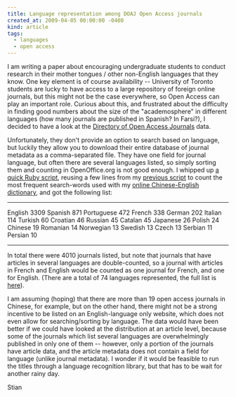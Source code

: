 ```yaml
---
title: Language representation among DOAJ Open Access journals
created_at: 2009-04-05 00:00:00 -0400
kind: article
tags:
  - languages
  - open access
---
```


I am writing a paper about encouraging undergraduate students to conduct
research in their mother tongues / other non-English languages that they
know. One key element is of course availability -- University of Toronto
students are lucky to have access to a large repository of foreign
online journals, but this might not be the case everywhere, so Open
Access can play an important role. Curious about this, and frustrated
about the difficulty in finding good numbers about the size of the
"academosphere" in different languages (how many journals are published
in Spanish? In Farsi?), I decided to have a look at the [Directory of
Open Access Journals](http://www.doaj.org) data.

Unfortunately, they don't provide an option to search based on language,
but luckily they allow you to download their entire database of journal
metadata as a comma-separated file. They have one field for journal
language, but often there are several languages listed, so simply
sorting them and counting in OpenOffice.org is not good enough. I
whipped up [a quick Ruby script](http://ruby.nopaste.dk/p865), reusing a
few lines from my [previous
script](http://reganmian.net/blog/2009/02/23/the-english-chinese-dictionary-revisited/)
to count the most frequent search-words used with my [online
Chinese-English
dictionary](http://reganmian.net/blog/2009/02/16/release-early-release-often-english-chinese-dictionary-based-on-wikipedia/),
and got the following list:

--- ---
English      3309
Spanish      871
Portuguese   472
French       338
German       202
Italian      114
Turkish      60
Croatian     46
Russian      45
Catalan      45
Japanese     26
Polish       24
Chinese      19
Romanian     14
Norwegian    13
Swedish      13
Czech        13
Serbian      11
Persian      10
--- ---

In total there were 4010 journals listed, but note that journals that
have articles in several languages are double-counted, so a journal with
articles in French and English would be counted as one journal for
French, and one for English. (There are a total of 74 languages
represented, the full list is
[here](http://spreadsheets.google.com/pub?key=pNo-fF8ishiDei_QlgTmOfg)).

I am assuming (hoping) that there are more than 19 open access journals
in Chinese, for example, but on the other hand, there might not be a
strong incentive to be listed on an English-language only website, which
does not even allow for searching/sorting by language. The data would
have been better if we could have looked at the distribution at an
article level, because some of the journals which list several languages
are overwhelmingly published in only one of them -- however, only a
portion of the journals have article data, and the article metadata does
not contain a field for language (unlike journal metadata). I wonder if
it would be feasible to run the titles through a language recognition
library, but that has to be wait for another rainy day.

Stian
